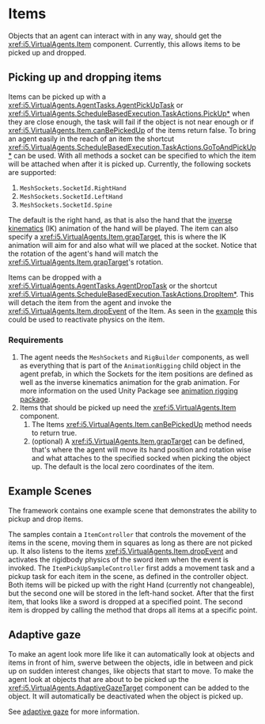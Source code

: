 # Items

Objects that an agent can interact with in any way, should get the <xref:i5.VirtualAgents.Item> component.
Currently, this allows items to be picked up and dropped.

## Picking up and dropping items
Items can be picked up with a <xref:i5.VirtualAgents.AgentTasks.AgentPickUpTask> or <xref:i5.VirtualAgents.ScheduleBasedExecution.TaskActions.PickUp*> when they are close enough, the task will fail if the object is not near enough or if <xref:i5.VirtualAgents.Item.canBePickedUp> of the items return false.
To bring an agent easily in the reach of an item the shortcut <xref:i5.VirtualAgents.ScheduleBasedExecution.TaskActions.GoToAndPickUp*> can be used.
With all methods a socket can be specified to which the item will be attached when after it is picked up. Currently, the following sockets are supported:

1. `MeshSockets.SocketId.RightHand`
2. `MeshSockets.SocketId.LeftHand`
3. `MeshSockets.SocketId.Spine`

The default is the right hand, as that is also the hand that the [inverse kinematics](https://docs.unity3d.com/Packages/com.unity.animation.rigging@1.3/manual/constraints/TwoBoneIKConstraint.html) (IK) animation of the hand will be played.
The item can also specify a <xref:i5.VirtualAgents.Item.grapTarget>, this is where the IK animation will aim for and also what will we placed at the socket. Notice that the rotation of the agent's hand will match the <xref:i5.VirtualAgents.Item.grapTarget>'s rotation.

Items can be dropped with a <xref:i5.VirtualAgents.AgentTasks.AgentDropTask> or the shortcut <xref:i5.VirtualAgents.ScheduleBasedExecution.TaskActions.DropItem*>.
This will detach the item from the agent and invoke the <xref:i5.VirtualAgents.Item.dropEvent> of the Item.
As seen in the [example](items.md#example-scenes) this could be used to reactivate physics on the item.

### Requirements
1. The agent needs the `MeshSockets` and `RigBuilder` components, as well as everything that is part of the `AnimationRigging` child object in the agent prefab, in which the Sockets for the item positions are defined as well as the inverse kinematics animation for the grab animation.
   For more information on the used Unity Package see [animation rigging package](https://docs.unity3d.com/Packages/com.unity.animation.rigging@1.3/manual/index.html).
2. Items that should be picked up need the <xref:i5.VirtualAgents.Item> component.
    1. The Items <xref:i5.VirtualAgents.Item.canBePickedUp> method needs to return true.
    2. (optional) A <xref:i5.VirtualAgents.Item.grapTarget> can be defined, that's where the agent will move its hand position and rotation wise and what attaches to the specified socked when picking the object up. The default is the local zero coordinates of the item.


## Example Scenes

The framework contains one example scene that demonstrates the ability to pickup and drop items.

The samples contain a `ItemController` that controls the movement of the items in the scene, moving them in squares as long as there are not picked up. It also listens to the items <xref:i5.VirtualAgents.Item.dropEvent> and activates the rigidbody physics of the sword item when the event is invoked.
The `ItemPickUpSampleController` first adds a movement task and a pickup task for each item in the scene, as defined in the controller object. Both items will be picked up with the right Hand (currently not changeable), but the second one will be stored in the left-hand socket.
After that the first item, that looks like a sword is dropped at a specified point. The second item is dropped by calling the method that drops all items at a specific point.

## Adaptive gaze

To make an agent look more life like it can automatically look at objects and items in front of him, swerve between the objects, idle in between and pick up on sudden interest changes, like objects that start to move. To make the agent look at objects that are about to be picked up the <xref:i5.VirtualAgents.AdaptiveGazeTarget> component can be added to the object.
It will automatically be deactivated when the object is picked up.

See [adaptive gaze](adaptive-gaze.md) for more information.